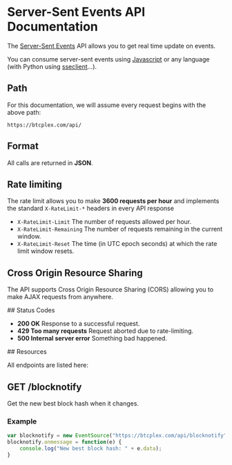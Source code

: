 # Server-Sent Events API Documentation

The [Server-Sent Events](https://developer.mozilla.org/en-US/docs/Server-sent_events/Using_server-sent_events) API allows you to get real time update on events.

You can consume server-sent events using [Javascript](https://developer.mozilla.org/en-US/docs/Server-sent_events) or any language (with Python using [sseclient](https://pypi.python.org/pypi/sseclient)...).

## Path

For this documentation, we will assume every request begins with the above path:

	https://btcplex.com/api/

## Format

All calls are returned in **JSON**.

## Rate limiting

The rate limit allows you to make **3600 requests per hour** and implements the standard ``X-RateLimit-*`` headers in every API response

- ``X-RateLimit-Limit`` The number of requests allowed per hour.
- ``X-RateLimit-Remaining`` The number of requests remaining in the current window.
- ``X-RateLimit-Reset`` The time (in UTC epoch seconds) at which the rate limit window resets.

## Cross Origin Resource Sharing

The API supports Cross Origin Resource Sharing (CORS) allowing you to make AJAX requests from anywhere.

## Status Codes

- **200 OK** Response to a successful request.
- **429 Too many requests** Request aborted due to rate-limiting.
- **500 Internal server error** Something bad happened.

## Resources

All endpoints are listed here:

## GET /blocknotify

Get the new best block hash when it changes.

### Example

```javascript
var blocknotify = new EventSource("https://btcplex.com/api/blocknotify");
blocknotify.onmessage = function(e) {
	console.log("New best block hash: " + e.data);
}
```
